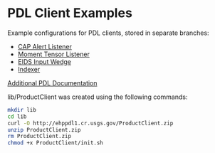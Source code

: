 PDL Client Examples
===================

Example configurations for PDL clients, stored in separate branches:

- [CAP Alert Listener](https://github.com/jmfee-usgs/pdl-client-examples/tree/cap-listener)
- [Moment Tensor Listener](https://github.com/jmfee-usgs/pdl-client-examples/tree/moment-tensor-listener)
- [EIDS Input Wedge](https://github.com/jmfee-usgs/pdl-client-examples/tree/eids-input-wedge)
- [Indexer](https://github.com/jmfee-usgs/pdl-client-examples/tree/indexer)


[Additional PDL Documentation](http://ehppdl1.cr.usgs.gov/)


lib/ProductClient was created using the following commands:

```bash
mkdir lib
cd lib
curl -O http://ehppdl1.cr.usgs.gov/ProductClient.zip
unzip ProductClient.zip
rm ProductClient.zip
chmod +x ProductClient/init.sh
```
